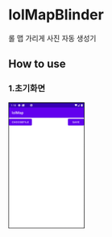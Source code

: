 # lolMapBlinder
롤 맵 가리게 사진 자동 생성기

## How to use

### 1.초기화면
<img src = "https://github.com/ChoYeonJun/ToyProjects/blob/master/lolMapBlinder/readme/step.gif" width="30%" height="size30%">
